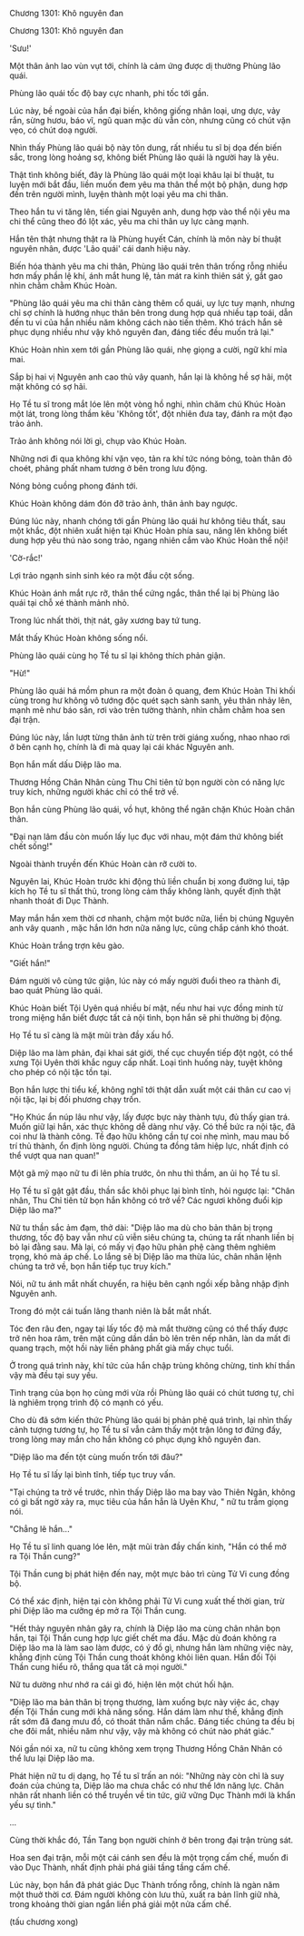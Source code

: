 




Chương 1301: Khô nguyên đan


Chương 1301: Khô nguyên đan

'Sưu!'

Một thân ảnh lao vùn vụt tới, chính là cảm ứng được dị thường Phùng lão quái.

Phùng lão quái tốc độ bay cực nhanh, phi tốc tới gần.

Lúc này, bề ngoài của hắn đại biến, không giống nhân loại, ưng dực, vảy rắn, sừng hươu, báo vĩ, ngũ quan mặc dù vẫn còn, nhưng cũng có chút vặn vẹo, có chút doạ người.

Nhìn thấy Phùng lão quái bộ này tôn dung, rất nhiều tu sĩ bị dọa đến biến sắc, trong lòng hoảng sợ, không biết Phùng lão quái là người hay là yêu.

Thật tình không biết, đây là Phùng lão quái một loại khâu lại bí thuật, tu luyện mới bắt đầu, liền muốn đem yêu ma thân thể một bộ phận, dung hợp đến trên người mình, luyện thành một loại yêu ma chi thân.

Theo hắn tu vi tăng lên, tiến giai Nguyên anh, dung hợp vào thể nội yêu ma chi thể cũng theo đó lột xác, yêu ma chi thân uy lực càng mạnh.

Hắn tên thật nhưng thật ra là Phùng huyết Cán, chính là môn này bí thuật nguyên nhân, được 'Lão quái' cái danh hiệu này.

Biến hóa thành yêu ma chi thân, Phùng lão quái trên thân trống rỗng nhiều hơn mấy phần lệ khí, ánh mắt hung lệ, tản mát ra kinh thiên sát ý, gắt gao nhìn chằm chằm Khúc Hoàn.

"Phùng lão quái yêu ma chi thân càng thêm cổ quái, uy lực tuy mạnh, nhưng chỉ sợ chính là hướng nhục thân bên trong dung hợp quá nhiều tạp toái, dẫn đến tu vi của hắn nhiều năm không cách nào tiến thêm. Khó trách hắn sẽ phục dụng nhiều như vậy khô nguyên đan, đáng tiếc đều muốn trả lại."

Khúc Hoàn nhìn xem tới gần Phùng lão quái, nhẹ giọng a cười, ngữ khí mỉa mai.

Sắp bị hai vị Nguyên anh cao thủ vây quanh, hắn lại là không hề sợ hãi, một mặt không có sợ hãi.

Họ Tề tu sĩ trong mắt lóe lên một vòng hồ nghi, nhìn chăm chú Khúc Hoàn một lát, trong lòng thầm kêu 'Không tốt', đột nhiên đưa tay, đánh ra một đạo trảo ảnh.

Trảo ảnh không nói lời gì, chụp vào Khúc Hoàn.

Những nơi đi qua không khí vặn vẹo, tản ra khí tức nóng bỏng, toàn thân đỏ choét, phảng phất nham tương ở bên trong lưu động.

Nóng bỏng cuồng phong đánh tới.

Khúc Hoàn không dám đón đỡ trảo ảnh, thân ảnh bay ngược.

Đúng lúc này, nhanh chóng tới gần Phùng lão quái hư không tiêu thất, sau một khắc, đột nhiên xuất hiện tại Khúc Hoàn phía sau, nâng lên không biết dung hợp yêu thú nào song trảo, ngang nhiên cắm vào Khúc Hoàn thể nội!

'Cờ-rắc!'

Lợi trảo ngạnh sinh sinh kéo ra một đầu cột sống.

Khúc Hoàn ánh mắt rực rỡ, thân thể cứng ngắc, thân thể lại bị Phùng lão quái tại chỗ xé thành mảnh nhỏ.

Trong lúc nhất thời, thịt nát, gãy xương bay tứ tung.

Mắt thấy Khúc Hoàn không sống nổi.

Phùng lão quái cùng họ Tề tu sĩ lại không thích phản giận.

"Hừ!"

Phùng lão quái há mồm phun ra một đoàn ô quang, đem Khúc Hoàn Thi khối cùng trong hư không vô tướng độc quét sạch sành sanh, yêu thân nhảy lên, mạnh mẽ như báo săn, rơi vào trên tường thành, nhìn chằm chằm hoa sen đại trận.

Đúng lúc này, lần lượt từng thân ảnh từ trên trời giáng xuống, nhao nhao rơi ở bên cạnh họ, chính là đi mà quay lại cái khác Nguyên anh.

Bọn hắn mất dấu Diệp lão ma.

Thương Hồng Chân Nhân cùng Thu Chỉ tiên tử bọn người còn có năng lực truy kích, những người khác chỉ có thể trở về.

Bọn hắn cùng Phùng lão quái, vồ hụt, không thể ngăn chặn Khúc Hoàn chân thân.

"Đại nạn lâm đầu còn muốn lấy lục đục với nhau, một đám thứ không biết chết sống!"

Ngoài thành truyền đến Khúc Hoàn càn rỡ cười to.

Nguyên lai, Khúc Hoàn trước khi động thủ liền chuẩn bị xong đường lui, tập kích họ Tề tu sĩ thất thủ, trong lòng cảm thấy không lành, quyết định thật nhanh thoát đi Dục Thành.

May mắn hắn xem thời cơ nhanh, chậm một bước nữa, liền bị chúng Nguyên anh vây quanh , mặc hắn lớn hơn nữa năng lực, cũng chắp cánh khó thoát.

Khúc Hoàn trắng trợn kêu gào.

"Giết hắn!"

Đám người vô cùng tức giận, lúc này có mấy người đuổi theo ra thành đi, bao quát Phùng lão quái.

Khúc Hoàn biết Tội Uyên quá nhiều bí mật, nếu như hai vực đồng minh từ trong miệng hắn biết được tất cả nội tình, bọn hắn sẽ phi thường bị động.

Họ Tề tu sĩ càng là mặt mũi tràn đầy xấu hổ.

Diệp lão ma làm phản, đại khai sát giới, thế cục chuyển tiếp đột ngột, có thể xưng Tội Uyên thời khắc nguy cấp nhất. Loại tình huống này, tuyệt không cho phép có nội tặc tồn tại.

Bọn hắn lược thi tiểu kế, không nghĩ tới thật dẫn xuất một cái thân cư cao vị nội tặc, lại bị đối phương chạy trốn.

"Họ Khúc ẩn núp lâu như vậy, lấy được bực này thành tựu, đủ thấy gian trá. Muốn giữ lại hắn, xác thực không dễ dàng như vậy. Có thể bức ra nội tặc, đã coi như là thành công. Tề đạo hữu không cần tự coi nhẹ mình, mau mau bố trí thủ thành, ổn định lòng người. Chúng ta đồng tâm hiệp lực, nhất định có thể vượt qua nan quan!"

Một gã mỹ mạo nữ tu đi lên phía trước, ôn nhu thì thầm, an ủi họ Tề tu sĩ.

Họ Tề tu sĩ gật gật đầu, thần sắc khôi phục lại bình tĩnh, hỏi ngược lại: "Chân nhân, Thu Chỉ tiên tử bọn hắn không có trở về? Các ngươi không đuổi kịp Diệp lão ma?"

Nữ tu thần sắc ảm đạm, thở dài: "Diệp lão ma dù cho bản thân bị trọng thương, tốc độ bay vẫn như cũ viễn siêu chúng ta, chúng ta rất nhanh liền bị bỏ lại đằng sau. Mà lại, có mấy vị đạo hữu phản phệ càng thêm nghiêm trọng, khó mà áp chế. Lo lắng sẽ bị Diệp lão ma thừa lúc, chân nhân lệnh chúng ta trở về, bọn hắn tiếp tục truy kích."

Nói, nữ tu ánh mắt nhất chuyển, ra hiệu bên cạnh ngồi xếp bằng nhập định Nguyên anh.

Trong đó một cái tuấn lãng thanh niên là bắt mắt nhất.

Tóc đen râu đen, ngay tại lấy tốc độ mà mắt thường cũng có thể thấy được trở nên hoa râm, trên mặt cũng dần dần bò lên trên nếp nhăn, làn da mất đi quang trạch, một hồi này liền phảng phất già mấy chục tuổi.

Ở trong quá trình này, khí tức của hắn chập trùng không chừng, tinh khí thần vậy mà đều tại suy yếu.

Tình trạng của bọn họ cùng mới vừa rồi Phùng lão quái có chút tương tự, chỉ là nghiêm trọng trình độ có mạnh có yếu.

Cho dù đã sớm kiến thức Phùng lão quái bị phản phệ quá trình, lại nhìn thấy cảnh tượng tương tự, họ Tề tu sĩ vẫn cảm thấy một trận lông tơ đứng đấy, trong lòng may mắn cho hắn không có phục dụng khô nguyên đan.

"Diệp lão ma đến tột cùng muốn trốn tới đâu?"

Họ Tề tu sĩ lấy lại bình tĩnh, tiếp tục truy vấn.

"Tại chúng ta trở về trước, nhìn thấy Diệp lão ma bay vào Thiên Ngân, không có gì bất ngờ xảy ra, mục tiêu của hắn hẳn là Uyên Khư, " nữ tu trầm giọng nói.

"Chẳng lẽ hắn..."

Họ Tề tu sĩ linh quang lóe lên, mặt mũi tràn đầy chấn kinh, "Hắn có thể mở ra Tội Thần cung?"

Tội Thần cung bị phát hiện đến nay, một mực bảo trì cùng Tử Vi cung đồng bộ.

Có thể xác định, hiện tại còn không phải Tử Vi cung xuất thế thời gian, trừ phi Diệp lão ma cưỡng ép mở ra Tội Thần cung.

"Hết thảy nguyên nhân gây ra, chính là Diệp lão ma cùng chân nhân bọn hắn, tại Tội Thần cung hợp lực giết chết ma đầu. Mặc dù đoán không ra Diệp lão ma là làm sao làm được, có ý đồ gì, nhưng hắn làm những việc này, khẳng định cùng Tội Thần cung thoát không khỏi liên quan. Hắn đối Tội Thần cung hiểu rõ, thắng qua tất cả mọi người."

Nữ tu dường như nhớ ra cái gì đó, hiện lên một chút hối hận.

"Diệp lão ma bản thân bị trọng thương, làm xuống bực này việc ác, chạy đến Tội Thần cung mới khả năng sống. Hắn dám làm như thế, khẳng định rất sớm đã đang mưu đồ, có thoát thân nắm chắc. Đáng tiếc chúng ta đều bị che đôi mắt, nhiều năm như vậy, vậy mà không có chút nào phát giác."

Nói gần nói xa, nữ tu cũng không xem trọng Thương Hồng Chân Nhân có thể lưu lại Diệp lão ma.

Phát hiện nữ tu dị dạng, họ Tề tu sĩ trấn an nói: "Những này còn chỉ là suy đoán của chúng ta, Diệp lão ma chưa chắc có như thế lớn năng lực. Chân nhân rất nhanh liền có thể truyền về tin tức, giữ vững Dục Thành mới là khẩn yếu sự tình."

...

Cùng thời khắc đó, Tần Tang bọn người chính ở bên trong đại trận trùng sát.

Hoa sen đại trận, mỗi một cái cánh sen đều là một trọng cấm chế, muốn đi vào Dục Thành, nhất định phải phá giải tầng tầng cấm chế.

Lúc này, bọn hắn đã phát giác Dục Thành trống rỗng, chính là ngàn năm một thuở thời cơ. Đám người không còn lưu thủ, xuất ra bản lĩnh giữ nhà, trong khoảng thời gian ngắn liền phá giải một nửa cấm chế.

(tấu chương xong)




